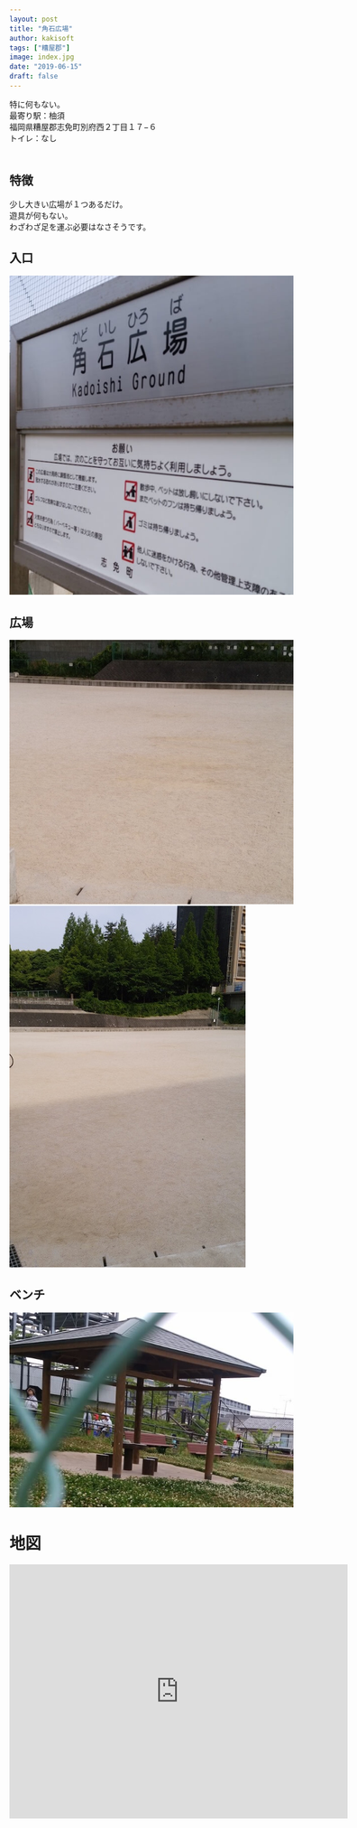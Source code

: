 ```yaml
---
layout: post
title: "角石広場"
author: kakisoft
tags: ["糟屋郡"]
image: index.jpg
date: "2019-06-15"
draft: false
---
```


特に何もない。  
最寄り駅：柚須  
福岡県糟屋郡志免町別府西２丁目１７−６   
トイレ：なし   
　  
## 特徴
少し大きい広場が１つあるだけ。  
遊具が何もない。  
わざわざ足を運ぶ必要はなさそうです。

## 入口
![01](./01.jpg)  

## 広場
![02](./02.jpg)  
![03](./03.jpg)  

## ベンチ
![04](./04.jpg)  

# 地図
<iframe src="https://www.google.com/maps/embed?pb=!1m14!1m8!1m3!1d6646.5576413651015!2d130.4522813!3d33.5980694!3m2!1i1024!2i768!4f13.1!3m3!1m2!1s0x35418fe15613905f%3A0xc00b99ae28deff22!2z6KeS55-z5bqD5aC0!5e0!3m2!1sja!2sjp!4v1560613028753!5m2!1sja!2sjp" width="600" height="450" frameborder="0" style="border:0" allowfullscreen></iframe>
